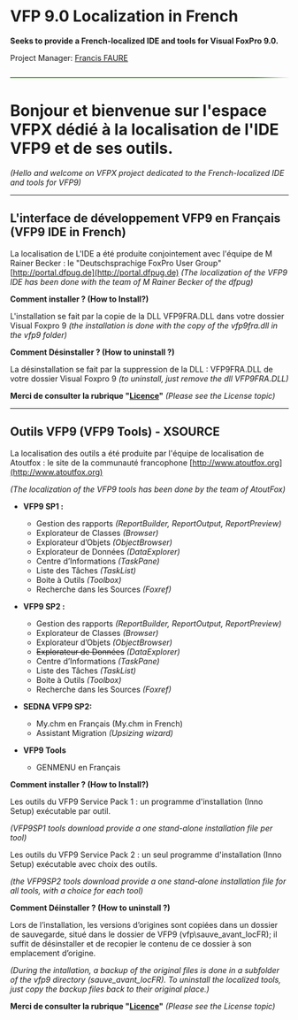 # VFP 9.0 Localization in French
**Seeks to provide a French-localized IDE and tools for Visual FoxPro 9.0.**

Project Manager: [Francis FAURE](https://github.com/FrancisFaure)

![](images/hr-g.png)

# Bonjour et bienvenue sur l'espace VFPX dédié à la localisation de l'IDE VFP9 et de ses outils.

_(Hello and welcome on VFPX project dedicated to the French-localized IDE and tools for VFP9)_

----------

## L'interface de développement VFP9 en Français (VFP9 IDE in French)

La localisation de L'IDE a été produite conjointement avec l'équipe de M Rainer Becker : le "Deutschsprachige FoxPro User Group" [http://portal.dfpug.de](http://portal.dfpug.de)
_(The localization of the VFP9 IDE has been done with the team of M Rainer Becker of the dfpug)_


**Comment installer ? (How to Install?)**

L'installation se fait par la copie de la DLL VFP9FRA.DLL dans votre dossier Visual Foxpro 9
_(the installation is done with the copy of the vfp9fra.dll in the vfp9 folder)_

**Comment Désinstaller ? (How to uninstall ?)**

La désinstallation se fait par la suppression de la DLL : VFP9FRA.DLL de votre dossier Visual Foxpro 9
_(to uninstall, just remove the dll VFP9FRA.DLL)_


**Merci de consulter la rubrique "[Licence](LICENSE.md)"**
_(Please see the License topic)_

----------

## Outils VFP9 (VFP9 Tools) - XSOURCE

La localisation des outils a été produite par l'équipe de localisation de Atoutfox : le site de la communauté francophone [http://www.atoutfox.org](http://www.atoutfox.org)

_(The localization of the VFP9 tools has been done by the team of AtoutFox)_


* **VFP9 SP1 :**
	- Gestion des rapports _(ReportBuilder, ReportOutput, ReportPreview)_  
	- Explorateur de Classes _(Browser)_  
	- Explorateur d’Objets _(ObjectBrowser)_  
	- Explorateur de Données _(DataExplorer)_   
	- Centre d’Informations _(TaskPane)_  
	- Liste des Tâches _(TaskList)_  
	- Boite à Outils _(Toolbox)_ 
	- Recherche dans les Sources _(Foxref)_ 

* **VFP9 SP2 :**
	- Gestion des rapports _(ReportBuilder, ReportOutput, ReportPreview)_  
	- Explorateur de Classes _(Browser)_  
	- Explorateur d’Objets _(ObjectBrowser)_  
	- ~~Explorateur de Données~~ _(DataExplorer)_ 
	- Centre d’Informations _(TaskPane)_  
	- Liste des Tâches _(TaskList)_  
	- Boite à Outils _(Toolbox)_  
	- Recherche dans les Sources _(Foxref)_  

* **SEDNA VFP9 SP2:**
	- My.chm en Français (My.chm in French)
	- Assistant Migration _(Upsizing wizard)_

* **VFP9 Tools**
	- GENMENU en Français 


**Comment installer ? (How to Install?)**

Les outils du VFP9 Service Pack 1 : un programme d'installation (Inno Setup) exécutable par outil. 

_(VFP9SP1 tools download provide a one stand-alone installation file per tool)_

Les outils du VFP9 Service Pack 2 : un seul programme d'installation (Inno Setup) exécutable avec choix des outils.

_(the VFP9SP2 tools download provide a one stand-alone installation file for all tools, with a choice for each tool)_


**Comment Déinstaller ? (How to uninstall ?)**

Lors de l’installation, les versions d’origines sont copiées dans un dossier de sauvegarde, situé dans le dossier de VFP9 (vfp\sauve_avant_locFR); 
il suffit de désinstaller et de recopier le contenu de ce dossier à son emplacement d’origine.

_(During the intallation, a backup of the original files is done in a subfolder of the vfp9 directory (sauve_avant_locFR). To uninstall the localized tools, just copy the backup files back to their original place.)_



**Merci de consulter la rubrique "[Licence](LICENSE.md)"** 
_(Please see the License topic)_

